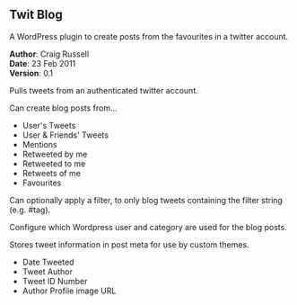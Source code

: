Twit Blog
--------------------------------------------------------------------------------

A WordPress plugin to create posts from the favourites in a twitter account.

**Author**: Craig Russell   
**Date**: 23 Feb 2011   
**Version**: 0.1   

Pulls tweets from an authenticated twitter account.

Can create blog posts from...
- User's Tweets
- User & Friends' Tweets
- Mentions
- Retweeted by me
- Retweeted to me
- Retweets of me
- Favourites

Can optionally apply a filter, to only blog tweets containing the filter string (e.g. #tag).

Configure which Wordpress user and category are used for the blog posts.

Stores tweet information in post meta for use by custom themes.
- Date Tweeted
- Tweet Author
- Tweet ID Number
- Author Profile image URL


